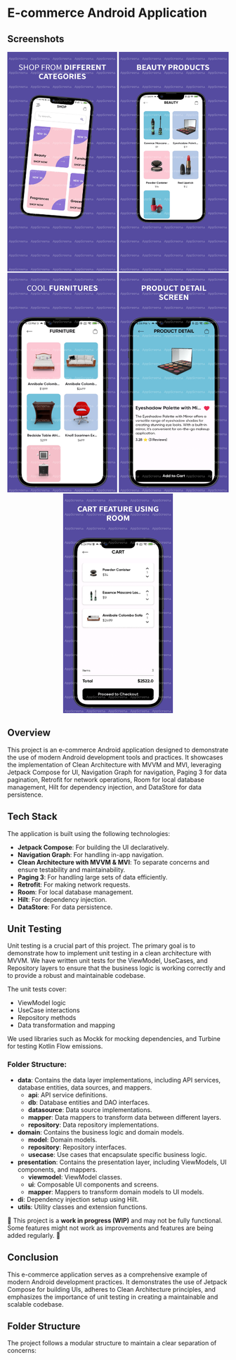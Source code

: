 # E-commerce Android Application

## Screenshots

<p align="center">
  <img src="images/01.png" alt="Image 1" width="250" height="500">
  <img src="images/02.png" alt="Image 2" width="250" height="500">
  <img src="images/03.png" alt="Image 3" width="250" height="500">
  <img src="images/04.png" alt="Image 4" width="250" height="500">
  <img src="images/05.png" alt="Image 5" width="250" height="500">
</p>


## Overview

This project is an e-commerce Android application designed to demonstrate the use of modern Android development tools and practices. It showcases the implementation of Clean Architecture with MVVM and MVI, leveraging Jetpack Compose for UI, Navigation Graph for navigation, Paging 3 for data pagination, Retrofit for network operations, Room for local database management, Hilt for dependency injection, and DataStore for data persistence.

## Tech Stack

The application is built using the following technologies:

- **Jetpack Compose**: For building the UI declaratively.
- **Navigation Graph**: For handling in-app navigation.
- **Clean Architecture with MVVM & MVI**: To separate concerns and ensure testability and maintainability.
- **Paging 3**: For handling large sets of data efficiently.
- **Retrofit**: For making network requests.
- **Room**: For local database management.
- **Hilt**: For dependency injection.
- **DataStore**: For data persistence.

## Unit Testing

Unit testing is a crucial part of this project. The primary goal is to demonstrate how to implement unit testing in a clean architecture with MVVM. We have written unit tests for the ViewModel, UseCases, and Repository layers to ensure that the business logic is working correctly and to provide a robust and maintainable codebase.

The unit tests cover:
- ViewModel logic
- UseCase interactions
- Repository methods
- Data transformation and mapping

We used libraries such as Mockk for mocking dependencies, and Turbine for testing Kotlin Flow emissions.


### Folder Structure:

- **data**: Contains the data layer implementations, including API services, database entities, data sources, and mappers.
  - **api**: API service definitions.
  - **db**: Database entities and DAO interfaces.
  - **datasource**: Data source implementations.
  - **mapper**: Data mappers to transform data between different layers.
  - **repository**: Data repository implementations.
- **domain**: Contains the business logic and domain models.
  - **model**: Domain models.
  - **repository**: Repository interfaces.
  - **usecase**: Use cases that encapsulate specific business logic.
- **presentation**: Contains the presentation layer, including ViewModels, UI components, and mappers.
  - **viewmodel**: ViewModel classes.
  - **ui**: Composable UI components and screens.
  - **mapper**: Mappers to transform domain models to UI models.
- **di**: Dependency injection setup using Hilt.
- **utils**: Utility classes and extension functions.

🚧 This project is a **work in progress (WIP)** and may not be fully functional. Some features might not work as improvements and features are being added regularly. 🚧

## Conclusion

This e-commerce application serves as a comprehensive example of modern Android development practices. It demonstrates the use of Jetpack Compose for building UIs, adheres to Clean Architecture principles, and emphasizes the importance of unit testing in creating a maintainable and scalable codebase.


## Folder Structure

The project follows a modular structure to maintain a clear separation of concerns:


